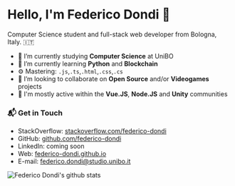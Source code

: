 # Hello, I'm Federico Dondi 👋

Computer Science student and full-stack web developer from Bologna, Italy. 🇮🇹

- 🔭 I’m currently studying **Computer Science** at UniBO
- 🌱 I’m currently learning **Python** and **Blockchain**
- ⚙️ Mastering: `.js`,`.ts`,`.html`,`.css`,`.cs`
- 👯 I’m looking to collaborate on **Open Source** and/or **Videogames** projects
- 💬 I'm mostly active within the **Vue.JS**, **Node.JS** and **Unity** communities

### 📬 Get in Touch

- StackOverflow: [stackoverflow.com/federico-dondi][1]
- GitHub: [github.com/federico-dondi][2]
- LinkedIn: coming soon
- Web: [federico-dondi.github.io][3]
- E-mail: federico.dondi@studio.unibo.it

![Federico Dondi's github stats](https://github-readme-stats.vercel.app/api?username=federico-dondi&show_icons=true&hide_border=true)

[1]: https://stackoverflow.com/users/13278024/federico-dondi
[2]: https://github.com/federico-dondi
[3]: https://federico-dondi.github.io

